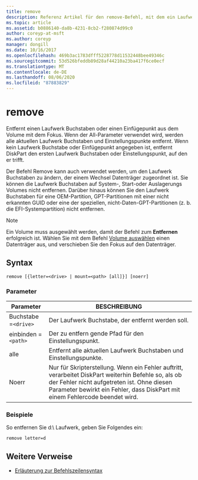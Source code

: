 ```yaml
---
title: remove
description: Referenz Artikel für den remove-Befehl, mit dem ein Laufwerk Buchstabe oder ein Einstellungspunkt von einem Volume entfernt wird.
ms.topic: article
ms.assetid: b0886140-da8b-4231-8cb2-f280874d99c0
author: coreyp-at-msft
ms.author: coreyp
manager: dongill
ms.date: 10/16/2017
ms.openlocfilehash: 469b3ac1783dfff5228778d11532448bee49346c
ms.sourcegitcommit: 53d526bfeddb89d28af44210a23ba417f6ce0ecf
ms.translationtype: MT
ms.contentlocale: de-DE
ms.lasthandoff: 08/06/2020
ms.locfileid: "87883829"
---
```

# <a name="remove"></a>remove

Entfernt einen Laufwerk Buchstaben oder einen Einfügepunkt aus dem Volume mit dem Fokus. Wenn der All-Parameter verwendet wird, werden alle aktuellen Laufwerk Buchstaben und Einstellungspunkte entfernt. Wenn kein Laufwerk Buchstabe oder Einfügepunkt angegeben ist, entfernt DiskPart den ersten Laufwerk Buchstaben oder Einstellungspunkt, auf den er trifft.

Der Befehl Remove kann auch verwendet werden, um den Laufwerk Buchstaben zu ändern, der einem Wechsel Datenträger zugeordnet ist. Sie können die Laufwerk Buchstaben auf System-, Start-oder Auslagerungs Volumes nicht entfernen. Darüber hinaus können Sie den Laufwerk Buchstaben für eine OEM-Partition, GPT-Partitionen mit einer nicht erkannten GUID oder eine der speziellen, nicht-Daten-GPT-Partitionen (z. b. die EFI-Systempartition) nicht entfernen.

> [!NOTE]
> Ein Volume muss ausgewählt werden, damit der Befehl zum **Entfernen** erfolgreich ist. Wählen Sie mit dem Befehl [Volume auswählen](select-volume.md) einen Datenträger aus, und verschieben Sie den Fokus auf den Datenträger.

## <a name="syntax"></a>Syntax

```
remove [{letter=<drive> | mount=<path> [all]}] [noerr]
```

### <a name="parameters"></a>Parameter

| Parameter | BESCHREIBUNG |
| --------- | ----------- |
| Buchstabe =`<drive>` | Der Laufwerk Buchstabe, der entfernt werden soll. |
| einbinden =`<path>` | Der zu entfern gende Pfad für den Einstellungspunkt. |
| alle | Entfernt alle aktuellen Laufwerk Buchstaben und Einstellungspunkte. |
| Noerr | Nur für Skripterstellung. Wenn ein Fehler auftritt, verarbeitet DiskPart weiterhin Befehle so, als ob der Fehler nicht aufgetreten ist. Ohne diesen Parameter bewirkt ein Fehler, dass DiskPart mit einem Fehlercode beendet wird. |

### <a name="examples"></a>Beispiele

So entfernen Sie d:\ Laufwerk, geben Sie Folgendes ein:

```
remove letter=d
```

## <a name="additional-references"></a>Weitere Verweise

- [Erläuterung zur Befehlszeilensyntax](command-line-syntax-key.md)
